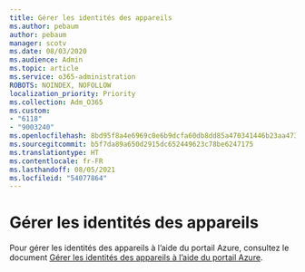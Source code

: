 ```yaml
---
title: Gérer les identités des appareils
ms.author: pebaum
author: pebaum
manager: scotv
ms.date: 08/03/2020
ms.audience: Admin
ms.topic: article
ms.service: o365-administration
ROBOTS: NOINDEX, NOFOLLOW
localization_priority: Priority
ms.collection: Adm_O365
ms.custom:
- "6118"
- "9003240"
ms.openlocfilehash: 8bd95f8a4e6969c0e6b9dcfa60db8dd85a470341446b23aa47349b607c8f6d27
ms.sourcegitcommit: b5f7da89a650d2915dc652449623c78be6247175
ms.translationtype: HT
ms.contentlocale: fr-FR
ms.lasthandoff: 08/05/2021
ms.locfileid: "54077864"
---
```

# <a name="manage-device-identities"></a>Gérer les identités des appareils

Pour gérer les identités des appareils à l’aide du portail Azure, consultez le document [Gérer les identités des appareils à l’aide du portail Azure](https://docs.microsoft.com/azure/active-directory/devices/device-management-azure-portal).